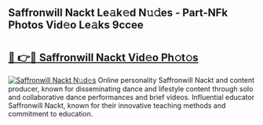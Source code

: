 ## Saffronwill Nackt Le𝚊k𝚎d N𝚞𝚍es - Part-NFk Photos Vid𝚎o Le𝚊ks 9ccee

# <h2><a href="http://fb9cng.evod.top/?m=Saffronwill+Nackt">🔗 👉🔴 Saffronwill Nackt Vid𝚎o Ph𝚘t𝚘s</a></h2>

[![Saffronwill Nackt N𝚞d𝚎s](https://i.imgur.com/8V9OHl7.gif)](http://fb9cng.evod.top/?m=Saffronwill+Nackt)
Online personality Saffronwill Nackt and content producer, known for disseminating dance and lifestyle content through solo and collaborative dance performances and brief videos. Influential educator Saffronwill Nackt, known for their innovative teaching methods and commitment to education. 

